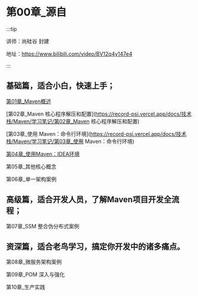 # 第00章_源自

:::tip

讲师：尚硅谷 封建

地址：https://www.bilibili.com/video/BV12q4y147e4

:::

## 基础篇，适合小白，快速上手； 

[第01章_Maven概述](https://record-psi.vercel.app/docs/技术栈/Maven/学习笔记/第01章_Maven概述)

[第02章_Maven 核心程序解压和配置](https://record-psi.vercel.app/docs/技术栈/Maven/学习笔记/第02章_Maven 核心程序解压和配置)

[第03章_使用 Maven：命令行环境](https://record-psi.vercel.app/docs/技术栈/Maven/学习笔记/第03章_使用 Maven：命令行环境)

[第04章_使用Maven：IDEA环境](https://record-psi.vercel.app/docs/技术栈/Maven/学习笔记/第04章_使用Maven：IDEA环境)

第05章_其他核心概念

第06章_单一架构案例

## 高级篇，适合开发人员，了解Maven项目开发全流程； 

第07章_SSM 整合伪分布式案例

## 资深篇，适合老鸟学习，搞定你开发中的诸多痛点。

第08章_微服务架构案例

第09章_POM 深入与强化

第10章_生产实践
